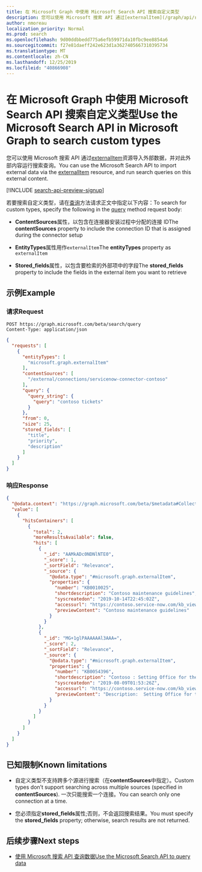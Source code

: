 ```yaml
---
title: 在 Microsoft Graph 中使用 Microsoft Search API 搜索自定义类型
description: 您可以使用 Microsoft 搜索 API 通过[externalItem](/graph/api/resources/externalitem?view=graph-rest-beta)资源导入外部数据，并对此外部内容运行搜索查询。
author: nmoreau
localization_priority: Normal
ms.prod: search
ms.openlocfilehash: 9d00ddbbedd775a6efb59971da10fbc9ee8854a6
ms.sourcegitcommit: f27e81daeff242e623d1a3627405667310395734
ms.translationtype: MT
ms.contentlocale: zh-CN
ms.lasthandoff: 12/25/2019
ms.locfileid: "40866908"
---
```

# <a name="use-the-microsoft-search-api-in-microsoft-graph-to-search-custom-types"></a><span data-ttu-id="beb27-103">在 Microsoft Graph 中使用 Microsoft Search API 搜索自定义类型</span><span class="sxs-lookup"><span data-stu-id="beb27-103">Use the Microsoft Search API in Microsoft Graph to search custom types</span></span>

<span data-ttu-id="beb27-104">您可以使用 Microsoft 搜索 API 通过[externalItem](/graph/api/resources/externalitem?view=graph-rest-beta)资源导入外部数据，并对此外部内容运行搜索查询。</span><span class="sxs-lookup"><span data-stu-id="beb27-104">You can use the Microsoft Search API to import external data via the [externalItem](/graph/api/resources/externalitem?view=graph-rest-beta) resource, and run search queries on this external content.</span></span>

[!INCLUDE [search-api-preview-signup](../includes/search-api-preview-signup.md)]

<span data-ttu-id="beb27-105">若要搜索自定义类型，请在[查询](/graph/api/search-query?view=graph-rest-beta)方法请求正文中指定以下内容：</span><span class="sxs-lookup"><span data-stu-id="beb27-105">To search for custom types, specify the following in the [query](/graph/api/search-query?view=graph-rest-beta) method request body:</span></span>

- <span data-ttu-id="beb27-106">**ContentSources**属性，以包含在连接器安装过程中分配的连接 ID</span><span class="sxs-lookup"><span data-stu-id="beb27-106">The **contentSources** property to include the connection ID that is assigned during the connector setup</span></span>

- <span data-ttu-id="beb27-107">**EntityTypes**属性用作`externalItem`</span><span class="sxs-lookup"><span data-stu-id="beb27-107">The **entityTypes** property as `externalItem`</span></span>

- <span data-ttu-id="beb27-108">**Stored_fields**属性，以包含要检索的外部项中的字段</span><span class="sxs-lookup"><span data-stu-id="beb27-108">The **stored_fields** property to include the fields in the external item you want to retrieve</span></span>

## <a name="example"></a><span data-ttu-id="beb27-109">示例</span><span class="sxs-lookup"><span data-stu-id="beb27-109">Example</span></span>

### <a name="request"></a><span data-ttu-id="beb27-110">请求</span><span class="sxs-lookup"><span data-stu-id="beb27-110">Request</span></span>

```HTTP
POST https://graph.microsoft.com/beta/search/query
Content-Type: application/json
```

```json
{
  "requests": [
    {
      "entityTypes": [
        "microsoft.graph.externalItem"
      ],
      "contentSources": [
        "/external/connections/servicenow-connector-contoso"
      ],
      "query": {
        "query_string": {
          "query": "contoso tickets"
        }
      },
      "from": 0,
      "size": 25,
      "stored_fields": [
        "title",
        "priority",
        "description"
      ]
    }
  ]
}
```

### <a name="response"></a><span data-ttu-id="beb27-111">响应</span><span class="sxs-lookup"><span data-stu-id="beb27-111">Response</span></span>

```json
{
  "@odata.context": "https://graph.microsoft.com/beta/$metadata#Collection(microsoft.graph.searchResponse)",
  "value": [
    {
      "hitsContainers": [
        {
          "total": 2,
          "moreResultsAvailable": false,
          "hits": [
            {
              "_id": "AAMkADc0NDNlNTE0",
              "_score": 1,
              "_sortField": "Relevance",
              "_source": {
                "@odata.type": "#microsoft.graph.externalItem",
                "properties": {
                  "number": "KB0010025",
                  "shortdescription": "Contoso maintenance guidelines",
                  "syscreatedon": "2019-10-14T22:45:02Z",
                  "accessurl": "https://contoso.service-now.com/kb_view.do?sys_kb_id=6b5465781ba000104793877ddc4bcb81",
                  "previewContent": "Contoso maintenance guidelines"
                }
              }
            },
            {
              "_id": "MG+1glPAAAAAAl3AAA=",
              "_score": 2,
              "_sortField": "Relevance",
              "_source": {
                "@odata.type": "#microsoft.graph.externalItem",
                "properties": {
                  "number": "KB0054396",
                  "shortdescription": "Contoso : Setting Office for the first time.",
                  "syscreatedon": "2019-08-09T01:53:26Z",
                  "accessurl": "https://contoso.service-now.com/kb_view.do?sys_kb_id=004d8d931b0733004793877ddc4bcb29",
                  "previewContent": "Description:  Setting Office for the first time.  Resolution:    To setup any Office app for the first time, tap any Office app like Word to launch it.    Tap Sign in if you already have a Microsoft Account or an Office 365 work or school account."
                }
              }
            }
          ]
        }
      ]
    }
  ]
}
```

## <a name="known-limitations"></a><span data-ttu-id="beb27-112">已知限制</span><span class="sxs-lookup"><span data-stu-id="beb27-112">Known limitations</span></span>

- <span data-ttu-id="beb27-113">自定义类型不支持跨多个源进行搜索（在**contentSources**中指定）。</span><span class="sxs-lookup"><span data-stu-id="beb27-113">Custom types don’t support searching across multiple sources (specified in **contentSources**).</span></span> <span data-ttu-id="beb27-114">一次只能搜索一个连接。</span><span class="sxs-lookup"><span data-stu-id="beb27-114">You can search only one connection at a time.</span></span>

- <span data-ttu-id="beb27-115">您必须指定**stored_fields**属性;否则，不会返回搜索结果。</span><span class="sxs-lookup"><span data-stu-id="beb27-115">You must specify the **stored_fields** property; otherwise, search results are not returned.</span></span>

## <a name="next-steps"></a><span data-ttu-id="beb27-116">后续步骤</span><span class="sxs-lookup"><span data-stu-id="beb27-116">Next steps</span></span>

- [<span data-ttu-id="beb27-117">使用 Microsoft 搜索 API 查询数据</span><span class="sxs-lookup"><span data-stu-id="beb27-117">Use the Microsoft Search API to query data</span></span>](/graph/api/resources/search-api-overview?view=graph-rest-beta)
